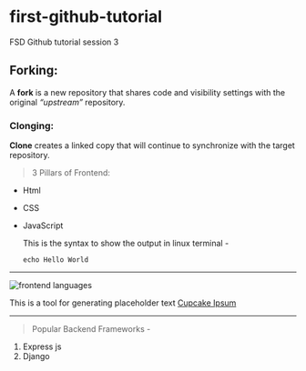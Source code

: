 # first-github-tutorial

FSD Github tutorial session 3

## Forking:

A **fork** is a new repository that shares code and visibility settings with the original _“upstream”_ repository.

### Clonging:

**Clone** creates a linked copy that will continue to synchronize with the target repository.

> 3 Pillars of Frontend:

- Html
- CSS
- JavaScript

  This is the syntax to show the output in linux terminal -

  `echo Hello World`

---

![frontend languages](https://encrypted-tbn0.gstatic.com/images?q=tbn:ANd9GcS4sRPu7qnOzX6xYSQFUWtnxBrlXtJqaHH9Kh5Dy5_z&s)

This is a tool for generating placeholder text [Cupcake Ipsum](https://cupcakeipsum.com/)

---

> Popular Backend Frameworks -

1. Express js
2. Django
